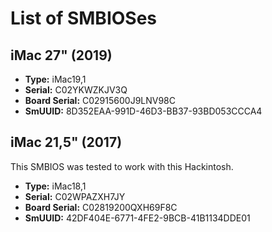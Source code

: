 # List of SMBIOSes

## iMac 27" (2019)
- **Type:**         iMac19,1
- **Serial:**       C02YKWZKJV3Q
- **Board Serial:** C02915600J9LNV98C
- **SmUUID:**       8D352EAA-991D-46D3-BB37-93BD053CCCA4

## iMac 21,5" (2017)
This SMBIOS was tested to work with this Hackintosh.

- **Type:**         iMac18,1
- **Serial:**       C02WPAZXH7JY
- **Board Serial:** C02819200QXH69F8C
- **SmUUID:**       42DF404E-6771-4FE2-9BCB-41B1134DDE01